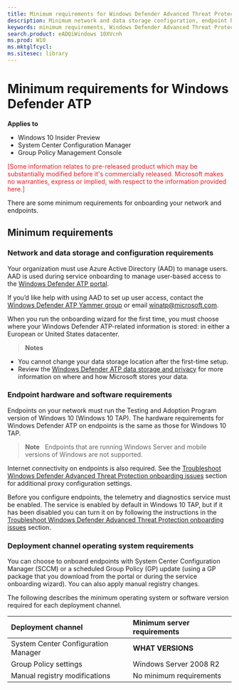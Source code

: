```yaml
---
title: Minimum requirements for Windows Defender Advanced Threat Protection
description: Minimum network and data storage configuration, endpoint hardware and software requirements, and deployment channel requirements for Windows Defender ATP.
keywords: minimum requirements, Windows Defender Advanced Threat Protection minimum requirements, network and data storage, endpoint, endpoint configuration, deployment channel
search.product: eADQiWindows 10XVcnh 
ms.prod: W10
ms.mktglfcycl:
ms.sitesec: library
---
```


# Minimum requirements for Windows Defender ATP

**Applies to**

- Windows 10 Insider Preview
- System Center Configuration Manager
- Group Policy Management Console

<span style="color:#ED1C24;">[Some information relates to pre-released product which may be substantially modified before it's commercially released. Microsoft makes no warranties, express or implied, with respect to the information provided here.]</span>

There are some minimum requirements for onboarding your network and endpoints.

## Minimum requirements

### Network and data storage and configuration requirements
Your organization must use Azure Active Directory (AAD) to manage users. AAD is used during
service onboarding to manage user-based access to the [Windows Defender ATP portal](https://seville.windows.com/).

If you’d like help with using AAD to set up user access, contact the
[Windows Defender ATP Yammer group](https://www.yammer.com/wsscengineering/\#/threads/inGroup?type=in\_group&feedId=7108776&view=all)
or email [winatp@microsoft.com](mailto:winatp@microsoft.com).

When you run the onboarding wizard for the first time, you must choose
where your Windows Defender ATP-related information is stored: in either
a European or United States datacenter.

> **Notes**&nbsp;&nbsp;
-   You cannot change your data storage location after the
    first-time setup.
-   Review the [Windows Defender ATP data storage and privacy](data-storage-privacy-windows-defender-advanced-threat-protection.md) for more information on where and how
    Microsoft stores your data.

### Endpoint hardware and software requirements
Endpoints on your network must run the Testing and Adoption Program
version of Windows 10 (Windows 10 TAP). The hardware requirements for
Windows Defender ATP on endpoints is the same as those for Windows 10
TAP.

> **Note**&nbsp;&nbsp; Endpoints that are running Windows
Server and mobile versions of Windows are not supported.

Internet connectivity on endpoints is also required. See the
[Troubleshoot Windows Defender Advanced Threat Protection onboarding issues](troubleshoot-onboarding-windows-advanced-threat-protection.md)
section for additional proxy configuration settings.

Before you configure endpoints, the telemetry and diagnostics service must be enabled. The service is enabled by default in Windows 10 TAP, but if it has been
disabled you can turn it on by following the instructions in the
[Troubleshoot Windows Defender Advanced Threat Protection onboarding issues](troubleshoot-onboarding-windows-advanced-threat-protection.md) section.

### Deployment channel operating system requirements

You can choose to onboard endpoints with System Center Configuration Manager (SCCM) or a scheduled Group Policy
(GP) update (using a GP package that you
download from the portal or during the service onboarding wizard). You can also apply
manual registry changes.

The following describes the minimum operating system or software version
required for each deployment channel.

Deployment channel | Minimum server requirements 
:---|:---
System Center Configuration Manager | **WHAT VERSIONS**
Group Policy settings | Windows Server 2008 R2
Manual registry modifications | No minimum requirements

